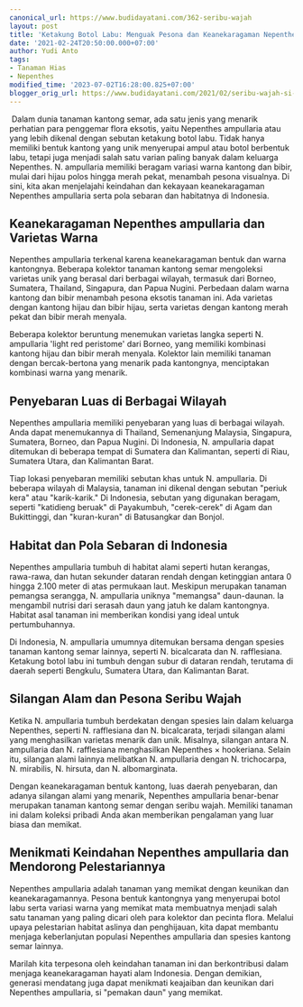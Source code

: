 ```yaml
---
canonical_url: https://www.budidayatani.com/362-seribu-wajah
layout: post
title: 'Ketakung Botol Labu: Menguak Pesona dan Keanekaragaman Nepenthes ampullaria'
date: '2021-02-24T20:50:00.000+07:00'
author: Yudi Anto
tags:
- Tanaman Hias
- Nepenthes
modified_time: '2023-07-02T16:28:00.825+07:00'
blogger_orig_url: https://www.budidayatani.com/2021/02/seribu-wajah-si-nepenthes-ampullaria.html
---
```


<p>&nbsp;Dalam dunia tanaman kantong semar, ada satu jenis yang menarik perhatian para penggemar flora eksotis, yaitu Nepenthes ampullaria atau yang lebih dikenal dengan sebutan ketakung botol labu. Tidak hanya memiliki bentuk kantong yang unik menyerupai ampul atau botol berbentuk labu, tetapi juga menjadi salah satu varian paling banyak dalam keluarga Nepenthes. N. ampullaria memiliki beragam variasi warna kantong dan bibir, mulai dari hijau polos hingga merah pekat, menambah pesona visualnya. Di sini, kita akan menjelajahi keindahan dan kekayaan keanekaragaman Nepenthes ampullaria serta pola sebaran dan habitatnya di Indonesia.</p><h2>Keanekaragaman Nepenthes ampullaria dan Varietas Warna</h2><p>Nepenthes ampullaria terkenal karena keanekaragaman bentuk dan warna kantongnya. Beberapa kolektor tanaman kantong semar mengoleksi varietas unik yang berasal dari berbagai wilayah, termasuk dari Borneo, Sumatera, Thailand, Singapura, dan Papua Nugini. Perbedaan dalam warna kantong dan bibir menambah pesona eksotis tanaman ini. Ada varietas dengan kantong hijau dan bibir hijau, serta varietas dengan kantong merah pekat dan bibir merah menyala.</p><p>Beberapa kolektor beruntung menemukan varietas langka seperti N. ampullaria 'light red peristome' dari Borneo, yang memiliki kombinasi kantong hijau dan bibir merah menyala. Kolektor lain memiliki tanaman dengan bercak-bertona yang menarik pada kantongnya, menciptakan kombinasi warna yang menarik.</p><h2>Penyebaran Luas di Berbagai Wilayah</h2><p>Nepenthes ampullaria memiliki penyebaran yang luas di berbagai wilayah. Anda dapat menemukannya di Thailand, Semenanjung Malaysia, Singapura, Sumatera, Borneo, dan Papua Nugini. Di Indonesia, N. ampullaria dapat ditemukan di beberapa tempat di Sumatera dan Kalimantan, seperti di Riau, Sumatera Utara, dan Kalimantan Barat.</p><p>Tiap lokasi penyebaran memiliki sebutan khas untuk N. ampullaria. Di beberapa wilayah di Malaysia, tanaman ini dikenal dengan sebutan "periuk kera" atau "karik-karik." Di Indonesia, sebutan yang digunakan beragam, seperti "katidieng beruak" di Payakumbuh, "cerek-cerek" di Agam dan Bukittinggi, dan "kuran-kuran" di Batusangkar dan Bonjol.</p><h2>Habitat dan Pola Sebaran di Indonesia</h2><p>Nepenthes ampullaria tumbuh di habitat alami seperti hutan kerangas, rawa-rawa, dan hutan sekunder dataran rendah dengan ketinggian antara 0 hingga 2.100 meter di atas permukaan laut. Meskipun merupakan tanaman pemangsa serangga, N. ampullaria uniknya "memangsa" daun-daunan. Ia mengambil nutrisi dari serasah daun yang jatuh ke dalam kantongnya. Habitat asal tanaman ini memberikan kondisi yang ideal untuk pertumbuhannya.</p><p>Di Indonesia, N. ampullaria umumnya ditemukan bersama dengan spesies tanaman kantong semar lainnya, seperti N. bicalcarata dan N. rafflesiana. Ketakung botol labu ini tumbuh dengan subur di dataran rendah, terutama di daerah seperti Bengkulu, Sumatera Utara, dan Kalimantan Barat.</p><h2>Silangan Alam dan Pesona Seribu Wajah</h2><p>Ketika N. ampullaria tumbuh berdekatan dengan spesies lain dalam keluarga Nepenthes, seperti N. rafflesiana dan N. bicalcarata, terjadi silangan alami yang menghasilkan varietas menarik dan unik. Misalnya, silangan antara N. ampullaria dan N. rafflesiana menghasilkan Nepenthes × hookeriana. Selain itu, silangan alami lainnya melibatkan N. ampullaria dengan N. trichocarpa, N. mirabilis, N. hirsuta, dan N. albomarginata.</p><p>Dengan keanekaragaman bentuk kantong, luas daerah penyebaran, dan adanya silangan alami yang menarik, Nepenthes ampullaria benar-benar merupakan tanaman kantong semar dengan seribu wajah. Memiliki tanaman ini dalam koleksi pribadi Anda akan memberikan pengalaman yang luar biasa dan memikat.</p><h2>Menikmati Keindahan Nepenthes ampullaria dan Mendorong Pelestariannya</h2><p>Nepenthes ampullaria adalah tanaman yang memikat dengan keunikan dan keanekaragamannya. Pesona bentuk kantongnya yang menyerupai botol labu serta variasi warna yang memikat mata membuatnya menjadi salah satu tanaman yang paling dicari oleh para kolektor dan pecinta flora. Melalui upaya pelestarian habitat aslinya dan penghijauan, kita dapat membantu menjaga keberlanjutan populasi Nepenthes ampullaria dan spesies kantong semar lainnya.</p><p>Marilah kita terpesona oleh keindahan tanaman ini dan berkontribusi dalam menjaga keanekaragaman hayati alam Indonesia. Dengan demikian, generasi mendatang juga dapat menikmati keajaiban dan keunikan dari Nepenthes ampullaria, si "pemakan daun" yang memikat.</p>